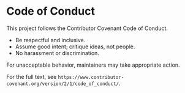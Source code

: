 # Code of Conduct

This project follows the Contributor Covenant Code of Conduct.

- Be respectful and inclusive.
- Assume good intent; critique ideas, not people.
- No harassment or discrimination.

For unacceptable behavior, maintainers may take appropriate action.

For the full text, see `https://www.contributor-covenant.org/version/2/1/code_of_conduct/`.
